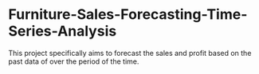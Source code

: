 # Furniture-Sales-Forecasting-Time-Series-Analysis
This project specifically aims to forecast the sales and profit based on the past data of over the period of the time.
